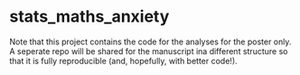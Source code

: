 # stats_maths_anxiety

Note that this project contains the code for the analyses for the poster only. A seperate repo will be shared for the manuscript ina different structure so that it is fully reproducible (and, hopefully, with better code!).
